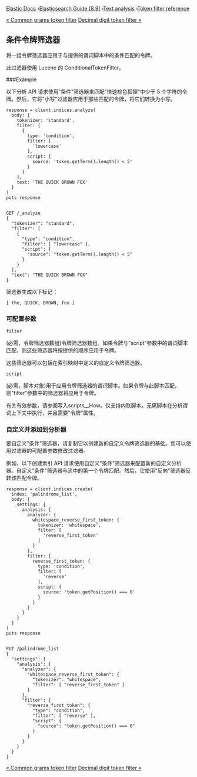 

[Elastic Docs](/guide/) ›[Elasticsearch Guide [8.9]](index.md) ›[Text
analysis](analysis.md) ›[Token filter reference](analysis-tokenfilters.md)

[« Common grams token filter](analysis-common-grams-tokenfilter.md) [Decimal
digit token filter »](analysis-decimal-digit-tokenfilter.md)

## 条件令牌筛选器

将一组令牌筛选器应用于与提供的谓词脚本中的条件匹配的令牌。

此过滤器使用 Lucene 的 ConditionalTokenFilter。

###Example

以下分析 API 请求使用"条件"筛选器来匹配"快速棕色狐狸"中少于 5 个字符的令牌。然后，它将"小写"过滤器应用于那些匹配的令牌，将它们转换为小写。

    
    
    response = client.indices.analyze(
      body: {
        tokenizer: 'standard',
        filter: [
          {
            type: 'condition',
            filter: [
              'lowercase'
            ],
            script: {
              source: 'token.getTerm().length() < 5'
            }
          }
        ],
        text: 'THE QUICK BROWN FOX'
      }
    )
    puts response
    
    
    GET /_analyze
    {
      "tokenizer": "standard",
      "filter": [
        {
          "type": "condition",
          "filter": [ "lowercase" ],
          "script": {
            "source": "token.getTerm().length() < 5"
          }
        }
      ],
      "text": "THE QUICK BROWN FOX"
    }

筛选器生成以下标记：

    
    
    [ the, QUICK, BROWN, fox ]

### 可配置参数

`filter`

    

(必需，令牌筛选器数组)令牌筛选器数组。如果令牌与"script"参数中的谓词脚本匹配，则这些筛选器将按提供的顺序应用于令牌。

这些筛选器可以包括在索引映射中定义的自定义令牌筛选器。

`script`

    

(必需，脚本对象)用于应用令牌筛选器的谓词脚本。如果令牌与此脚本匹配，则"filter"参数中的筛选器将应用于令牌。

有关有效参数，请参阅写入scripts__How。仅支持内联脚本。无痛脚本在分析谓词上下文中执行，并且需要"令牌"属性。

### 自定义并添加到分析器

要自定义"条件"筛选器，请复制它以创建新的自定义令牌筛选器的基础。您可以使用过滤器的可配置参数修改过滤器。

例如，以下创建索引 API 请求使用自定义"条件"筛选器来配置新的自定义分析器。自定义"条件"筛选器与流中的第一个令牌匹配。然后，它使用"反向"筛选器反转该匹配令牌。

    
    
    response = client.indices.create(
      index: 'palindrome_list',
      body: {
        settings: {
          analysis: {
            analyzer: {
              whitespace_reverse_first_token: {
                tokenizer: 'whitespace',
                filter: [
                  'reverse_first_token'
                ]
              }
            },
            filter: {
              reverse_first_token: {
                type: 'condition',
                filter: [
                  'reverse'
                ],
                script: {
                  source: 'token.getPosition() === 0'
                }
              }
            }
          }
        }
      }
    )
    puts response
    
    
    PUT /palindrome_list
    {
      "settings": {
        "analysis": {
          "analyzer": {
            "whitespace_reverse_first_token": {
              "tokenizer": "whitespace",
              "filter": [ "reverse_first_token" ]
            }
          },
          "filter": {
            "reverse_first_token": {
              "type": "condition",
              "filter": [ "reverse" ],
              "script": {
                "source": "token.getPosition() === 0"
              }
            }
          }
        }
      }
    }

[« Common grams token filter](analysis-common-grams-tokenfilter.md) [Decimal
digit token filter »](analysis-decimal-digit-tokenfilter.md)
